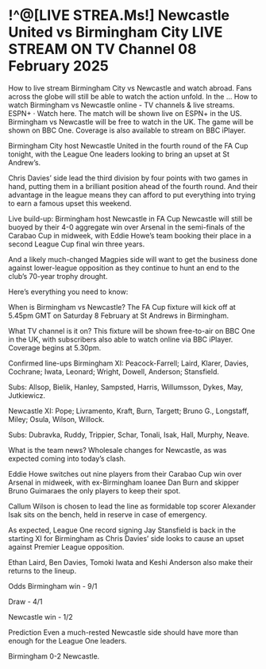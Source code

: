 # !^@[LIVE STREA.Ms!] Newcastle United vs Birmingham City LIVE STREAM ON TV Channel 08 February 2025

How to live stream Birmingham City vs Newcastle and watch abroad. Fans across the globe will still be able to watch the action unfold. In the ... How to watch Birmingham vs Newcastle online - TV channels & live streams. ESPN+ · Watch here. The match will be shown live on ESPN+ in the US. Birmingham vs Newcastle will be free to watch in the UK. The game will be shown on BBC One. Coverage is also available to stream on BBC iPlayer.

Birmingham City host Newcastle United in the fourth round of the FA Cup tonight, with the League One leaders looking to bring an upset at St Andrew’s.

Chris Davies’ side lead the third division by four points with two games in hand, putting them in a brilliant position ahead of the fourth round. And their advantage in the league means they can afford to put everything into trying to earn a famous upset this weekend.

Live build-up: Birmingham host Newcastle in FA Cup
Newcastle will still be buoyed by their 4-0 aggregate win over Arsenal in the semi-finals of the Carabao Cup in midweek, with Eddie Howe’s team booking their place in a second League Cup final win three years.

And a likely much-changed Magpies side will want to get the business done against lower-league opposition as they continue to hunt an end to the club’s 70-year trophy drought.

Here’s everything you need to know:

When is Birmingham vs Newcastle?
The FA Cup fixture will kick off at 5.45pm GMT on Saturday 8 February at St Andrews in Birmingham.

What TV channel is it on?
This fixture will be shown free-to-air on BBC One in the UK, with subscribers also able to watch online via BBC iPlayer. Coverage begins at 5.30pm.

Confirmed line-ups
Birmingham XI: Peacock-Farrell; Laird, Klarer, Davies, Cochrane; Iwata, Leonard; Wright, Dowell, Anderson; Stansfield.

Subs: Allsop, Bielik, Hanley, Sampsted, Harris, Willumsson, Dykes, May, Jutkiewicz.

Newcastle XI: Pope; Livramento, Kraft, Burn, Targett; Bruno G., Longstaff, Miley; Osula, Wilson, Willock.

Subs: Dubravka, Ruddy, Trippier, Schar, Tonali, Isak, Hall, Murphy, Neave.

What is the team news?
Wholesale changes for Newcastle, as was expected coming into today’s clash.

Eddie Howe switches out nine players from their Carabao Cup win over Arsenal in midweek, with ex-Birmingham loanee Dan Burn and skipper Bruno Guimaraes the only players to keep their spot.

Callum Wilson is chosen to lead the line as formidable top scorer Alexander Isak sits on the bench, held in reserve in case of emergency.

As expected, League One record signing Jay Stansfield is back in the starting XI for Birmingham as Chris Davies’ side looks to cause an upset against Premier League opposition.

Ethan Laird, Ben Davies, Tomoki Iwata and Keshi Anderson also make their returns to the lineup.

Odds
Birmingham win - 9/1

Draw - 4/1

Newcastle win - 1/2

Prediction
Even a much-rested Newcastle side should have more than enough for the League One leaders.

Birmingham 0-2 Newcastle.
